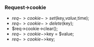 ### Request->cookie
* $req->cookie->set($key,$value,$time);
* $req->cookie->delete($key);
* $req->cookie->clear();
* $req->cookie->$key = $value;
* $req->cookie->$key;
